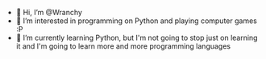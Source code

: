 - 👋 Hi, I’m @Wranchy
- 👀 I’m interested in programming on Python and playing computer games :P
- 🌱 I’m currently learning Python, but I'm not going to stop just on learning it and I'm going to learn more and more programming languages
